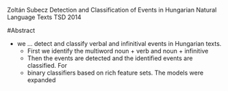 Zoltán Subecz
Detection and Classification of Events in Hungarian Natural Language Texts
TSD 2014

#Abstract

* we ... detect and classify verbal and infinitival events in Hungarian texts.
  * First we identify the multiword noun + verb and noun + infinitive
  * Then the events are detected and the identified events are classified. For
  * binary classifiers based on rich feature sets. The models were expanded
